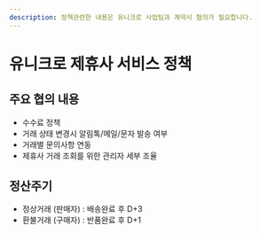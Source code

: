 ```yaml
---
description: 정책관련한 내용은 유니크로 사업팀과 계약시 협의가 필요합니다.
---
```


# 유니크로 제휴사 서비스 정책



## 주요 협의 내용

* 수수료 정책
* 거래 상태 변경시 알림톡/메일/문자 발송 여부
* 거래별 문의사항 연동
* 제휴사 거래 조회를 위한 관리자 세부 조율

## 정산주기

* 정상거래 (판매자) : 배송완료 후 D+3
* 환불거래 (구매자) : 반품완료 후 D+1
